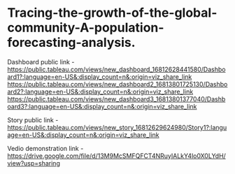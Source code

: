 # Tracing-the-growth-of-the-global-community-A-population-forecasting-analysis.


Dashboard public link - https://public.tableau.com/views/new_dashboard_16812628441580/Dashboard1?:language=en-US&:display_count=n&:origin=viz_share_link                                         https://public.tableau.com/views/new_dashboard2_16813801725130/Dashboard2?:language=en-US&:display_count=n&:origin=viz_share_link                                         https://public.tableau.com/views/new_dashboard3_16813801377040/Dashboard3?:language=en-US&:display_count=n&:origin=viz_share_link

Story public link - https://public.tableau.com/views/new_story_16812629624980/Story1?:language=en-US&:display_count=n&:origin=viz_share_link

Vedio demonstration link - https://drive.google.com/file/d/13M9McSMFQFCT4NRuyIALkY4lo0X0LYdH/view?usp=sharing 
